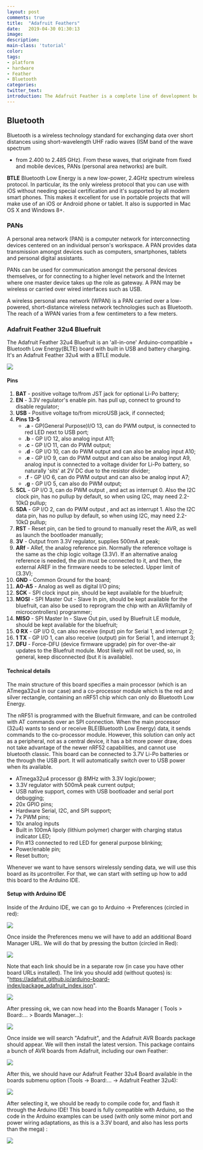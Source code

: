 ```yaml
---
layout: post
comments: true
title:  "Adafruit Feathers"
date:   2019-04-30 01:30:13
image: 
description: 
main-class: 'tutorial'
color:
tags:
- platform
- hardware
- Feather
- Bluetooth
categories:
twitter_text:
introduction: The Adafruit Feather is a complete line of development boards that are both standalone and stackable.
---
```


## Bluetooth
Bluetooth is a wireless technology standard for exchanging data over short 
distances using short-wavelength UHF radio waves (ISM band of the wave spectrum
- from 2.400 to 2.485 GHz). From these waves, that originate from fixed and
mobile devices, PANs (personal area networks) are built.

**BTLE**
Bluetooth Low Energy is a new low-power, 2.4GHz spectrum wireless protocol. In 
particular, its the only wireless protocol that you can use with iOS without
needing special certification and it's supported by all modern smart phones.
This makes it excellent for use in portable projects that will make use of an
iOS or Android phone or tablet. It also is supported in Mac OS X and Windows 8+.

### PANs
A personal area network (PAN) is a computer network for interconnecting devices
centered on an individual person's workspace. A PAN provides data transmission
amongst devices such as computers, smartphones, tablets and personal digital
assistants.

PANs can be used for communication amongst the personal devices themselves, or
for connecting to a higher level network and the Internet where one master
device takes up the role as gateway. A PAN may be wireless or carried over
wired interfaces such as USB.

A wireless personal area network (WPAN) is a PAN carried over a low-powered,
short-distance wireless network technologies such as Bluetooth. The reach of a
WPAN varies from a few centimeters to a few meters.

### Adafruit Feather 32u4 Bluefruit
The Adafruit Feather 32u4 Bluefruit is an 'all-in-one' Arduino-compatible + Bluetooth
Low Energy(BLTE) board with built in USB and battery charging. It's an Adafruit
Feather 32u4 with a BTLE module.

![](/assets/img/posts/feather_1.png)

#### Pins
1. **BAT** - positive voltage to/from JST jack for optional Li-Po battery;
2. **EN** - 3.3V regulator's enable pin. has pull up, connect to ground 
to disable regulator;
3. **USB** - Positive voltage to/from microUSB jack, if connected;
4. **Pins 13-5**
    * **.a** - GP(General Purpose)I/O 13, can do PWM output, is connected to red
    LED next to USB port;
    * **.b** - GP I/O 12, also analog input A11;
    * **.c** - GP I/O 11, can do PWM output;
    * **.d** - GP I/O 10, can do PWM output and can also be analog input A10;
    * **.e** - GP I/O 9, can do PWM output and can also be analog input A9,
    analog input is connected to a  voltage divider for Li-Po battery, so naturally
    'sits' at 2V DC due to the resistor divider;
    * **.f** - GP I/O 6, can do PWM output and can also be analog input A7;
    * **.g** - GP I/O 5, can also do PWM output;
5. **SCL** - GP I/O 3, can do PWM output , and act as interrupt 0. Also the I2C
clock pin, has no pullup by default, so when using I2C, may need 2.2-10kΩ pullup;
6. **SDA** -  GP I/O 2, can do PWM output , and act as interrupt 1. Also the I2C
data pin, has no pullup by default, so when using I2C, may need 2.2-10kΩ pullup;
7. **RST** - Reset pin, can be tied to ground to manually reset the AVR, as well
as launch the bootloader manually;
8. **3V** - Output from 3.3V regulator, supplies 500mA at peak;
9. **ARf** - ARef, the analog reference pin. Normally the reference voltage is
the same as the chip logic voltage (3.3V). If an alternative analog reference
is needed, the pin must be connected to it, and then,  the external AREF in the
firmware needs to be selected. Upper limit of (3.3V);
10. **GND** - Common Ground for the board;
11. **A0-A5** - Analog as well as digital I/O pins;
12. **SCK** - SPI clock input pin, should be kept available for the bluefruit;
13. **MOSI** - SPI Master Out - Slave In pin, should be kept available for the
bluefruit, can also be used to reprogram the chip with an AVR(family of 
microcontrollers) programmer;
14. **MISO** - SPI Master In - Slave Out pin, used by Bluefruit LE module,
should be kept available for the bluefruit;
15. **0 RX** - GP I/O 0, can also receive (input) pin for Serial 1, and interrupt 2;
16. **1 TX** - GP I/O 1, can also receive (output) pin for Serial 1, and interrupt 3;
17. **DFU** - Force-DFU (device firmware upgrade) pin for over-the-air updates
to the Bluefruit module. Most likely will not be used, so, in general, keep
disconnected (but it is available).

#### Technical details
The main structure of this board specifies a main processor (which is an ATmega32u4
in our case) and a co-processor module which is the red and silver rectangle,
containing an nRF51 chip which can only do Bluetooth Low Energy.

The nRF51 is programmed with the Bluefruit firmware, and can be controlled with AT
commands over an SPI connection. When the main processor (32u4) wants to send or
receive BLE(Bluetooth Low Energy) data, it sends commands to the co-processor
module. However, this solution can only act as a peripheral, not as a central
device, it has a  bit more power draw, does not take advantage of the newer nRF52
capabilities, and cannot use bluetooth classic.
This board can be connected to 3.7V Li-Po batteries or the through the USB port.
It will automatically switch over to USB power when its available.

* ATmega32u4 processor @ 8MHz with 3.3V logic/power;
* 3.3V regulator with 500mA peak current output;
* USB native support, comes with USB bootloader and serial port debugging;
* 20x GPIO pins;
* Hardware Serial, I2C, and SPI support;
* 7x PWM pins;
* 10x analog inputs
* Built in 100mA lipoly (lithium polymer) charger with charging status indicator LED;
* Pin #13 connected to red LED for general purpose blinking;
* Power/enable pin;
* Reset button;

Whenever we want to have sensors wirelessly sending data, we will use this board
as its µcontroller. For that, we can start with setting up how to add this board
to the Arduino IDE.

#### Setup with Arduino IDE

Inside of the Arduino IDE, we can go to Arduino -> Preferences (circled in red):

![](/assets/img/posts/feather_2.png)

Once inside the Preferences menu we will have to add an additional Board Manager
URL. We will do that by pressing the button (circled in Red):

![](/assets/img/posts/feather_3.png)

Note that each link should be in a separate row (in case you have other board URLs
installed). The link you should add (without quotes) is:
"https://adafruit.github.io/arduino-board-index/package_adafruit_index.json".

![](/assets/img/posts/feather_4.png)

After pressing ok, we can now head into the Boards Manager ( Tools > Board:... >
Boards Manager...):

![](/assets/img/posts/feather_5.png)

Once inside we will search "Adafruit", and the Adafruit AVR Boards package should 
appear. We will then install the latest version. This package contains a bunch of
AVR boards from Adafruit, including our own Feather:

![](/assets/img/posts/feather_6.png)

After this, we should have our Adafruit Feather 32u4 Board available in the boards
submenu option (Tools -> Board:... -> Adafruit Feather 32u4):

![](/assets/img/posts/feather_7.png)

After selecting it, we should be ready to compile code for, and flash it through
the Arduino IDE! This board is fully compatible with Arduino, so the code in the
Arduino examples can be used (with only some minor port and power wiring adaptations,
as this is a 3.3V board, and also has less ports than the mega) :

![](/assets/img/posts/feather_8.png)
